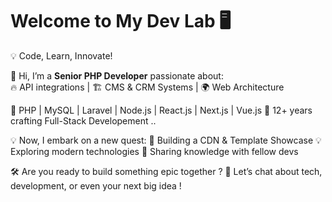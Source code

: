  # Welcome to My Dev Lab 🖥️  

💡 Code, Learn, Innovate!  

👋 Hi, I’m a **Senior PHP Developer** passionate about:  
🔥 API integrations | 🏗️ CMS & CRM Systems | 🌍 Web Architecture

🔹 PHP | MySQL | Laravel | Node.js | React.js | Next.js | Vue.js 
🔹 12+ years crafting Full-Stack Developement ..

💡 Now, I embark on a new quest:
🚀 Building a CDN & Template Showcase
💡 Exploring modern technologies
📢 Sharing knowledge with fellow devs

🛠️ Are you ready to build something epic together ? 
💬 Let’s chat about tech, development, or even your next big idea !  
